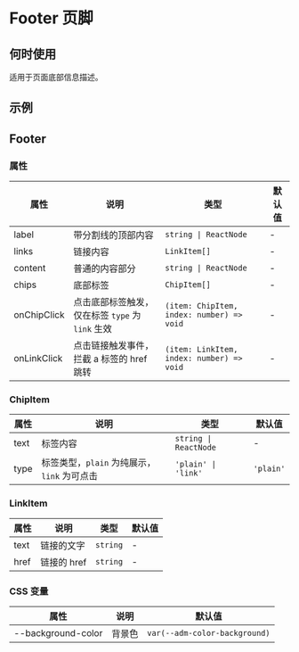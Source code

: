# Footer 页脚

## 何时使用

适用于页面底部信息描述。

## 示例

<code src="./demos/demo1.tsx"></code>

## Footer

### 属性

| 属性        | 说明                                             | 类型                                      | 默认值 |
| ----------- | ------------------------------------------------ | ----------------------------------------- | ------ |
| label       | 带分割线的顶部内容                               | `string \| ReactNode`                     | -      |
| links       | 链接内容                                         | `LinkItem[]`                              | -      |
| content     | 普通的内容部分                                   | `string \| ReactNode`                     | -      |
| chips       | 底部标签                                         | `ChipItem[]`                              | -      |
| onChipClick | 点击底部标签触发，仅在标签 `type` 为 `link` 生效 | `(item: ChipItem, index: number) => void` | -      |
| onLinkClick | 点击链接触发事件，拦截 a 标签的 href 跳转        | `(item: LinkItem, index: number) => void` | -      |

### ChipItem

| 属性 | 说明                                        | 类型                  | 默认值    |
| ---- | ------------------------------------------- | --------------------- | --------- |
| text | 标签内容                                    | `string \| ReactNode` | -         |
| type | 标签类型，`plain` 为纯展示，`link` 为可点击 | `'plain' \| 'link'`   | `'plain'` |

### LinkItem

| 属性 | 说明        | 类型     | 默认值 |
| ---- | ----------- | -------- | ------ |
| text | 链接的文字  | `string` | -      |
| href | 链接的 href | `string` | -      |

### CSS 变量

| 属性               | 说明   | 默认值                        |
| ------------------ | ------ | ----------------------------- |
| --background-color | 背景色 | `var(--adm-color-background)` |
